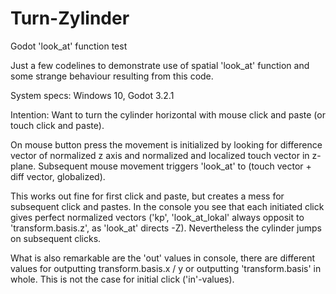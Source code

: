 # Turn-Zylinder
Godot 'look_at' function test

Just a few codelines to demonstrate use of spatial 'look_at' function and some strange behaviour resulting from this code.

System specs:
Windows 10, Godot 3.2.1

Intention:
Want to turn the cylinder horizontal with mouse click and paste (or touch click and paste).

On mouse button press the movement is initialized by looking for difference vector of normalized z axis and normalized
and localized touch vector in z-plane. Subsequent mouse movement triggers 'look_at' to (touch vector + diff vector, globalized).

This works out fine for first click and paste, but creates a mess for subsequent click and pastes. In the console you see
that each initiated click gives perfect normalized vectors ('kp', 'look_at_lokal' always opposit to 'transform.basis.z',
as 'look_at' directs -Z). Nevertheless the cylinder jumps on subsequent clicks.

What is also remarkable are the 'out' values in console, there are different values for outputting transform.basis.x / y
or outputting 'transform.basis' in whole. This is not the case for initial click ('in'-values).
